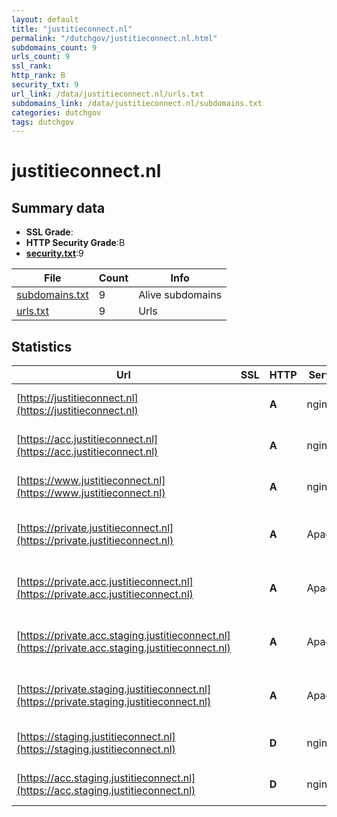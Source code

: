 ```yaml
---
layout: default
title: "justitieconnect.nl"
permalink: "/dutchgov/justitieconnect.nl.html"
subdomains_count: 9
urls_count: 9
ssl_rank: 
http_rank: B
security_txt: 9
url_link: /data/justitieconnect.nl/urls.txt
subdomains_link: /data/justitieconnect.nl/subdomains.txt
categories: dutchgov
tags: dutchgov
---
```



# justitieconnect.nl
## Summary data


 - **SSL Grade**:
 - **HTTP Security Grade**:B
 - **[security.txt](https://www.digitaleoverheid.nl/nieuws/standaard-security-txt-nu-verplicht-voor-overheid/)**:9


| File       | Count | Info |
|------------|-------|------|
|[subdomains.txt](/DutchGovScope/data/justitieconnect.nl/subdomains.txt)|9|Alive subdomains|
|[urls.txt](/DutchGovScope/data/justitieconnect.nl/urls.txt)|9|Urls|


## Statistics


| Url | SSL | HTTP | Server | Cookie | HSTS | CORS | CTO | CSP | XFO | XXP | RP |FP| Tech |Title |
|--------|-------|-------|------|------|------|------|------|------|------|------|------|------|------|------|
|[https://justitieconnect.nl](https://justitieconnect.nl)| | **A**|nginx|:white_check_mark: |:white_check_mark: | | | :white_check_mark:| :white_check_mark: | | :white_check_mark: | |Bootstrap HSTS Nginx|JustitieConnect|
|[https://acc.justitieconnect.nl](https://acc.justitieconnect.nl)| | **A**|nginx|:white_check_mark: |:white_check_mark: | | | :white_check_mark:| :white_check_mark: | | :white_check_mark: | |Bootstrap HSTS Nginx|JustitieConnect|
|[https://www.justitieconnect.nl](https://www.justitieconnect.nl)| | **A**|nginx|:white_check_mark: |:white_check_mark: | | | :white_check_mark:| :white_check_mark: | | :white_check_mark: | |Bootstrap HSTS Nginx|JustitieConnect|
|[https://private.justitieconnect.nl](https://private.justitieconnect.nl)| | **A**|Apache|:white_check_mark: |:white_check_mark: | | | :white_check_mark:| :white_check_mark: | | :white_check_mark: | |Apache HTTP Server HSTS|A-Select Filter...|
|[https://private.acc.justitieconnect.nl](https://private.acc.justitieconnect.nl)| | **A**|Apache|:white_check_mark: |:white_check_mark: | | | :white_check_mark:| :white_check_mark: | | :white_check_mark: | |Apache HTTP Server HSTS|A-Select Filter...|
|[https://private.acc.staging.justitieconnect.nl](https://private.acc.staging.justitieconnect.nl)| | **A**|Apache|:white_check_mark: |:white_check_mark: | | | :white_check_mark:| :white_check_mark: | | :white_check_mark: | |Apache HTTP Server HSTS|A-Select Filter...|
|[https://private.staging.justitieconnect.nl](https://private.staging.justitieconnect.nl)| | **A**|Apache|:white_check_mark: |:white_check_mark: | | | :white_check_mark:| :white_check_mark: | | :white_check_mark: | |Apache HTTP Server HSTS|A-Select Filter...|
|[https://staging.justitieconnect.nl](https://staging.justitieconnect.nl)| | **D**|nginx|:white_check_mark: | | | | :white_check_mark:| :white_check_mark: | | :white_check_mark: | |Bootstrap HSTS Nginx|JustitieConnect|
|[https://acc.staging.justitieconnect.nl](https://acc.staging.justitieconnect.nl)| | **D**|nginx|:white_check_mark: | | | | :white_check_mark:| :white_check_mark: | | :white_check_mark: | |Bootstrap HSTS Nginx|JustitieConnect|


